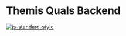 # Themis Quals Backend
[![js-standard-style](https://cdn.rawgit.com/feross/standard/master/badge.svg)](https://github.com/feross/standard)
